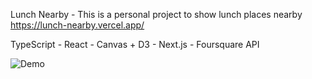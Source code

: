 Lunch Nearby - This is a personal project to show lunch places nearby
https://lunch-nearby.vercel.app/

TypeScript - React - Canvas + D3 - Next.js - Foursquare API

![Demo](demo.png)
